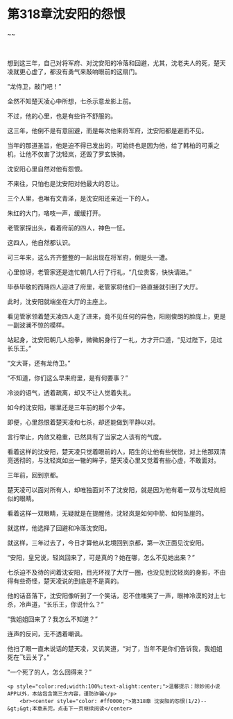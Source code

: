 # 第318章沈安阳的怨恨
~~
    	    <p name="pagetop" href="javascript:void(0);" onclick="return false" style="line-height: 35px;padding: 10px;color: #333;"> </p><p>想到这三年，自己对将军府、对沈安阳的冷落和回避，尤其，沈老夫人的死，楚天凌就更心虚了，都没有勇气来敲响眼前的这扇门。</p><p>“龙侍卫，敲门吧！”</p><p>全然不知楚天凌心中所想，七杀示意龙影上前。</p><p>不过，他的心里，也是有些许不舒服的。</p><p>这三年，他倒不是有意回避，而是每次他来将军府，沈安阳都是避而不见。</p><p>当年的那道圣旨，他是迫不得已发出的，可始终也是因为他，给了韩柏的可乘之机，让他不仅害了沈轻岚，还毁了罗玄铁骑。</p><p>沈安阳心里自然对他有怨恨。</p><p>不来往，只怕也是沈安阳对他最大的忍让。</p><p>三个人里，也唯有文青泽，是沈安阳还亲近一下的人。</p><p>朱红的大门，咯吱一声，缓缓打开。</p><p>老管家探出头，看着府前的四人，神色一怔。</p><p>这四人，他自然都认识。</p><p>可三年来，这么齐齐整整的一起出现在将军府，倒是头一遭。</p><p>心里惊讶，老管家还是连忙朝几人行了行礼，“几位贵客，快快请进。”</p><p>毕恭毕敬的而降四人迎进了府里，老管家将他们一路直接就引到了大厅。</p><p>此时，沈安阳就端坐在大厅的主座上。</p><p>看见管家领着楚天凌四人走了进来，竟不见任何的异色，阳刚俊朗的脸庞上，更是一副波澜不惊的模样。</p><p>站起身，沈安阳朝几人抱拳，微微躬身行了一礼，方才开口道，“见过陛下，见过长乐王。”</p><p>“文大哥，还有龙侍卫。”</p><p>“不知道，你们这么早来府里，是有何要事？”</p><p>冷淡的语气，透着疏离，却又不让人觉着失礼。</p><p>如今的沈安阳，哪里还是三年前的那个少年。</p><p>即便，心里怨恨着楚天凌和七杀，却还能做到平静以对。</p><p>言行举止，内敛又稳重，已然具有了当家之人该有的气度。</p><p>看着这样的沈安阳，楚天凌只觉着眼前的人，陌生的让他有些恍惚，对上他那双清亮透彻的，与沈轻岚如出一辙的眸子，楚天凌心里又觉着有些心虚，不敢面对。</p><p>三年前，回到京都。</p><p>楚天凌可以面对所有人，却唯独面对不了沈安阳，就是因为他有着一双与沈轻岚相似的眼睛。</p><p>看着这样一双眼睛，无疑就是在提醒他，沈轻岚是如何中箭、如何坠崖的。</p><p>就这样，他选择了回避和冷落沈安阳。</p><p>就这样，三年过去了，今日才算他从北境回到京都，第一次正面见沈安阳。</p><p>“安阳，皇兄说，轻岚回来了，可是真的？她在哪，怎么不见她出来？”</p><p>七杀迫不及待的问着沈安阳，目光环视了大厅一圈，也没见到沈轻岚的身影，不由得有些奇怪，楚天凌说的到底是不是真的。</p><p>他的话音落下，沈安阳像听到了一个笑话，忍不住嗤笑了一声，眼神冷漠的对上七杀，冷声道，“长乐王，你说什么？”</p><p>“我姐姐回来了？我怎么不知道？”</p><p>连声的反问，无不透着嘲讽。</p><p>他扫了眼一直未说话的楚天凌，又讥笑道，“对了，当年不是你们告诉我，我姐姐死在飞云关了。”</p><p>“一个死了的人，怎么回得来？”</p>
    	
   	<p style="color:red;width:100%;text-alight:center;">温馨提示：除妙阅小说APP以外，本站包含第三方内容，谨防诈骗</p>
    	<br><center style="color: #ff0000;">第318章 沈安阳的怨恨(1/2)--&gt;&gt;本章未完，点击下一页继续阅读</center>
    	